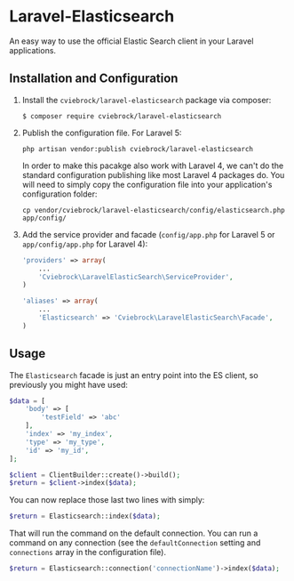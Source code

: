 # Laravel-Elasticsearch

An easy way to use the official Elastic Search client in your Laravel applications.


## Installation and Configuration

1. Install the `cviebrock/laravel-elasticsearch` package via composer:

    ```shell
    $ composer require cviebrock/laravel-elasticsearch
    ```
    
2. Publish the configuration file.  For Laravel 5:

    ```shell
    php artisan vendor:publish cviebrock/laravel-elasticsearch
    ```

    In order to make this pacakge also work with Laravel 4, we can't do the
    standard configuration publishing like most Laravel 4 packages do.  You will
    need to simply copy the configuration file into your application's configuration folder:
    
    ```shell
    cp vendor/cviebrock/laravel-elasticsearch/config/elasticsearch.php app/config/
    ```

3. Add the service provider and facade (`config/app.php` for Laravel 5 or `app/config/app.php` for Laravel 4):

    ```php
    'providers' => array(
        ...
        'Cviebrock\LaravelElasticSearch\ServiceProvider',
    )

    'aliases' => array(
        ...
        'Elasticsearch' => 'Cviebrock\LaravelElasticSearch\Facade',
    )
    ```
    

## Usage

The `Elasticsearch` facade is just an entry point into the ES client, so previously
you might have used:

```php
$data = [
    'body' => [
        'testField' => 'abc'
    ],
    'index' => 'my_index',
    'type' => 'my_type',
    'id' => 'my_id',
];

$client = ClientBuilder::create()->build();
$return = $client->index($data);
```

You can now replace those last two lines with simply:

```php
$return = Elasticsearch::index($data);
```

That will run the command on the default connection.  You can run a command on
any connection (see the `defaultConnection` setting and `connections` array in
the configuration file).

```php
$return = Elasticsearch::connection('connectionName')->index($data);
```

